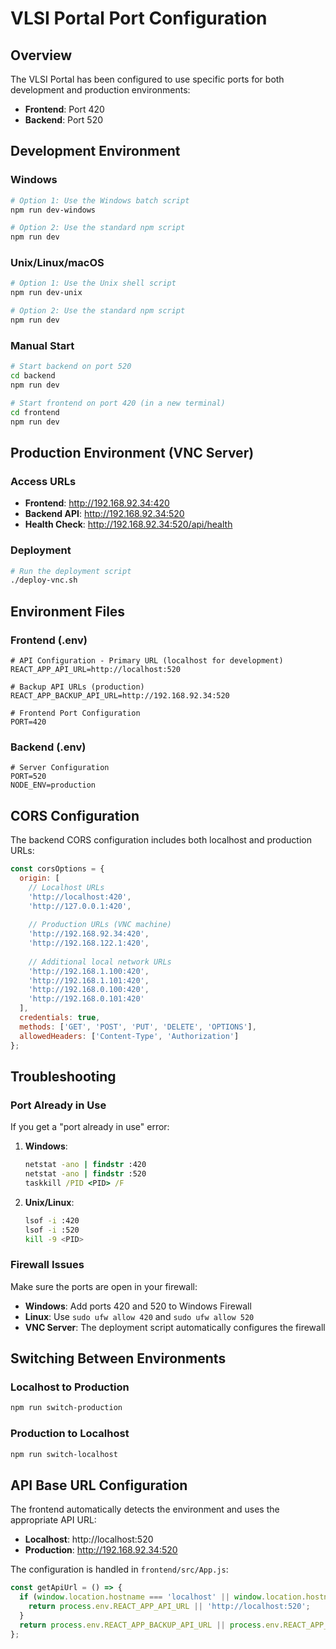 # VLSI Portal Port Configuration

## Overview
The VLSI Portal has been configured to use specific ports for both development and production environments:

- **Frontend**: Port 420
- **Backend**: Port 520

## Development Environment

### Windows
```bash
# Option 1: Use the Windows batch script
npm run dev-windows

# Option 2: Use the standard npm script
npm run dev
```

### Unix/Linux/macOS
```bash
# Option 1: Use the Unix shell script
npm run dev-unix

# Option 2: Use the standard npm script
npm run dev
```

### Manual Start
```bash
# Start backend on port 520
cd backend
npm run dev

# Start frontend on port 420 (in a new terminal)
cd frontend
npm run dev
```

## Production Environment (VNC Server)

### Access URLs
- **Frontend**: http://192.168.92.34:420
- **Backend API**: http://192.168.92.34:520
- **Health Check**: http://192.168.92.34:520/api/health

### Deployment
```bash
# Run the deployment script
./deploy-vnc.sh
```

## Environment Files

### Frontend (.env)
```env
# API Configuration - Primary URL (localhost for development)
REACT_APP_API_URL=http://localhost:520

# Backup API URLs (production)
REACT_APP_BACKUP_API_URL=http://192.168.92.34:520

# Frontend Port Configuration
PORT=420
```

### Backend (.env)
```env
# Server Configuration
PORT=520
NODE_ENV=production
```

## CORS Configuration

The backend CORS configuration includes both localhost and production URLs:

```javascript
const corsOptions = {
  origin: [
    // Localhost URLs
    'http://localhost:420',
    'http://127.0.0.1:420',
    
    // Production URLs (VNC machine)
    'http://192.168.92.34:420',
    'http://192.168.122.1:420',
    
    // Additional local network URLs
    'http://192.168.1.100:420',
    'http://192.168.1.101:420',
    'http://192.168.0.100:420',
    'http://192.168.0.101:420'
  ],
  credentials: true,
  methods: ['GET', 'POST', 'PUT', 'DELETE', 'OPTIONS'],
  allowedHeaders: ['Content-Type', 'Authorization']
};
```

## Troubleshooting

### Port Already in Use
If you get a "port already in use" error:

1. **Windows**: 
   ```cmd
   netstat -ano | findstr :420
   netstat -ano | findstr :520
   taskkill /PID <PID> /F
   ```

2. **Unix/Linux**:
   ```bash
   lsof -i :420
   lsof -i :520
   kill -9 <PID>
   ```

### Firewall Issues
Make sure the ports are open in your firewall:

- **Windows**: Add ports 420 and 520 to Windows Firewall
- **Linux**: Use `sudo ufw allow 420` and `sudo ufw allow 520`
- **VNC Server**: The deployment script automatically configures the firewall

## Switching Between Environments

### Localhost to Production
```bash
npm run switch-production
```

### Production to Localhost
```bash
npm run switch-localhost
```

## API Base URL Configuration

The frontend automatically detects the environment and uses the appropriate API URL:

- **Localhost**: http://localhost:520
- **Production**: http://192.168.92.34:520

The configuration is handled in `frontend/src/App.js`:

```javascript
const getApiUrl = () => {
  if (window.location.hostname === 'localhost' || window.location.hostname === '127.0.0.1') {
    return process.env.REACT_APP_API_URL || 'http://localhost:520';
  }
  return process.env.REACT_APP_BACKUP_API_URL || process.env.REACT_APP_API_URL || 'http://localhost:520';
};
```
